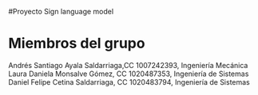 #Proyecto Sign language model


# Miembros del grupo 
Andrés Santiago Ayala Saldarriaga,CC 1007242393, Ingeniería Mecánica
Laura Daniela Monsalve Gómez, CC 1020487353, Ingeniería de Sistemas
Daniel Felipe Cetina Saldarriaga, CC 1020483794, Ingeniería de Sistemas



